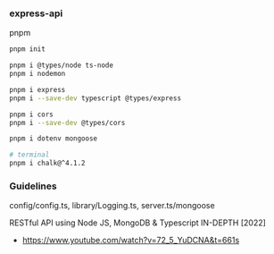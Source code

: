 ### express-api

pnpm
```bash
pnpm init 

pnpm i @types/node ts-node
pnpm i nodemon 

pnpm i express
pnpm i --save-dev typescript @types/express

pnpm i cors
pnpm i --save-dev @types/cors

pnpm i dotenv mongoose

# terminal
pnpm i chalk@^4.1.2
```

### Guidelines

config/config.ts, library/Logging.ts, server.ts/mongoose

RESTful API using Node JS, MongoDB & Typescript IN-DEPTH [2022]
- https://www.youtube.com/watch?v=72_5_YuDCNA&t=661s